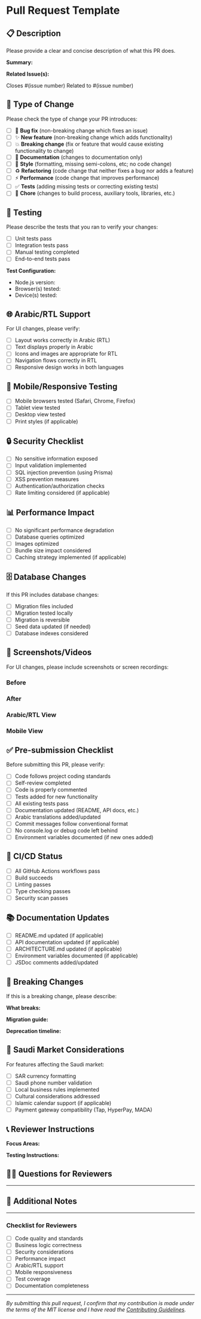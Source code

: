 # Pull Request Template

## 📋 Description

Please provide a clear and concise description of what this PR does.

**Summary:**
<!-- Brief summary of changes -->

**Related Issue(s):**
<!-- Link to related issues -->
Closes #(issue number)
Related to #(issue number)

## 🔧 Type of Change

Please check the type of change your PR introduces:

- [ ] 🐛 **Bug fix** (non-breaking change which fixes an issue)
- [ ] ✨ **New feature** (non-breaking change which adds functionality)
- [ ] 💥 **Breaking change** (fix or feature that would cause existing functionality to change)
- [ ] 📝 **Documentation** (changes to documentation only)
- [ ] 🎨 **Style** (formatting, missing semi-colons, etc; no code change)
- [ ] ♻️ **Refactoring** (code change that neither fixes a bug nor adds a feature)
- [ ] ⚡ **Performance** (code change that improves performance)
- [ ] ✅ **Tests** (adding missing tests or correcting existing tests)
- [ ] 🔧 **Chore** (changes to build process, auxiliary tools, libraries, etc.)

## 🧪 Testing

Please describe the tests that you ran to verify your changes:

- [ ] Unit tests pass
- [ ] Integration tests pass
- [ ] Manual testing completed
- [ ] End-to-end tests pass

**Test Configuration:**
- Node.js version:
- Browser(s) tested:
- Device(s) tested:

## 🌐 Arabic/RTL Support

For UI changes, please verify:

- [ ] Layout works correctly in Arabic (RTL)
- [ ] Text displays properly in Arabic
- [ ] Icons and images are appropriate for RTL
- [ ] Navigation flows correctly in RTL
- [ ] Responsive design works in both languages

## 📱 Mobile/Responsive Testing

- [ ] Mobile browsers tested (Safari, Chrome, Firefox)
- [ ] Tablet view tested
- [ ] Desktop view tested
- [ ] Print styles (if applicable)

## 🔒 Security Checklist

- [ ] No sensitive information exposed
- [ ] Input validation implemented
- [ ] SQL injection prevention (using Prisma)
- [ ] XSS prevention measures
- [ ] Authentication/authorization checks
- [ ] Rate limiting considered (if applicable)

## 📊 Performance Impact

- [ ] No significant performance degradation
- [ ] Database queries optimized
- [ ] Images optimized
- [ ] Bundle size impact considered
- [ ] Caching strategy implemented (if applicable)

## 🗄️ Database Changes

If this PR includes database changes:

- [ ] Migration files included
- [ ] Migration tested locally
- [ ] Migration is reversible
- [ ] Seed data updated (if needed)
- [ ] Database indexes considered

## 📸 Screenshots/Videos

For UI changes, please include screenshots or screen recordings:

### Before
<!-- Screenshots of the current state -->

### After  
<!-- Screenshots of the new state -->

### Arabic/RTL View
<!-- Screenshots showing RTL layout -->

### Mobile View
<!-- Screenshots of mobile responsive design -->

## ✅ Pre-submission Checklist

Before submitting this PR, please verify:

- [ ] Code follows project coding standards
- [ ] Self-review completed
- [ ] Code is properly commented
- [ ] Tests added for new functionality
- [ ] All existing tests pass
- [ ] Documentation updated (README, API docs, etc.)
- [ ] Arabic translations added/updated
- [ ] Commit messages follow conventional format
- [ ] No console.log or debug code left behind
- [ ] Environment variables documented (if new ones added)

## 🚦 CI/CD Status

- [ ] All GitHub Actions workflows pass
- [ ] Build succeeds
- [ ] Linting passes
- [ ] Type checking passes
- [ ] Security scan passes

## 📚 Documentation Updates

- [ ] README.md updated (if applicable)
- [ ] API documentation updated (if applicable)
- [ ] ARCHITECTURE.md updated (if applicable)
- [ ] Environment variables documented (if applicable)
- [ ] JSDoc comments added/updated

## 🔄 Breaking Changes

If this is a breaking change, please describe:

**What breaks:**
<!-- Description of what functionality changes -->

**Migration guide:**
<!-- How users should update their code -->

**Deprecation timeline:**
<!-- When will old functionality be removed -->

## 🎯 Saudi Market Considerations

For features affecting the Saudi market:

- [ ] SAR currency formatting
- [ ] Saudi phone number validation
- [ ] Local business rules implemented
- [ ] Cultural considerations addressed
- [ ] Islamic calendar support (if applicable)
- [ ] Payment gateway compatibility (Tap, HyperPay, MADA)

## 📞 Reviewer Instructions

**Focus Areas:**
<!-- What should reviewers pay special attention to? -->

**Testing Instructions:**
<!-- Specific steps for reviewers to test this change -->

## 🙋‍♂️ Questions for Reviewers

<!-- Any specific questions you have for code reviewers -->

---

## 📝 Additional Notes

<!-- Any additional information that would be helpful for reviewers -->

---

### Checklist for Reviewers

- [ ] Code quality and standards
- [ ] Business logic correctness
- [ ] Security considerations
- [ ] Performance impact
- [ ] Arabic/RTL support
- [ ] Mobile responsiveness
- [ ] Test coverage
- [ ] Documentation completeness

---

*By submitting this pull request, I confirm that my contribution is made under the terms of the MIT license and I have read the [Contributing Guidelines](CONTRIBUTING.md).*